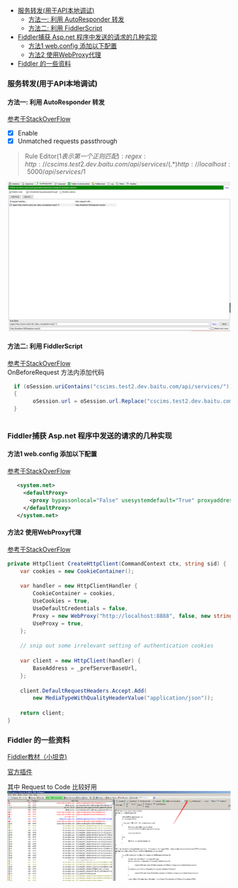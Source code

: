- [服务转发(用于API本地调试)](#%E6%9C%8D%E5%8A%A1%E8%BD%AC%E5%8F%91%E7%94%A8%E4%BA%8EAPI%E6%9C%AC%E5%9C%B0%E8%B0%83%E8%AF%95)
  - [方法一: 利用 AutoResponder 转发](#%E6%96%B9%E6%B3%95%E4%B8%80-%E5%88%A9%E7%94%A8-AutoResponder-%E8%BD%AC%E5%8F%91)
  - [方法二: 利用 FiddlerScript](#%E6%96%B9%E6%B3%95%E4%BA%8C-%E5%88%A9%E7%94%A8-FiddlerScript)
- [Fiddler捕获 Asp.net 程序中发送的请求的几种实现](#Fiddler%E6%8D%95%E8%8E%B7-Aspnet-%E7%A8%8B%E5%BA%8F%E4%B8%AD%E5%8F%91%E9%80%81%E7%9A%84%E8%AF%B7%E6%B1%82%E7%9A%84%E5%87%A0%E7%A7%8D%E5%AE%9E%E7%8E%B0)
  - [方法1 web.config 添加以下配置](#%E6%96%B9%E6%B3%951-webconfig-%E6%B7%BB%E5%8A%A0%E4%BB%A5%E4%B8%8B%E9%85%8D%E7%BD%AE)
  - [方法2 使用WebProxy代理](#%E6%96%B9%E6%B3%952-%E4%BD%BF%E7%94%A8WebProxy%E4%BB%A3%E7%90%86)
- [Fiddler 的一些资料](#Fiddler-%E7%9A%84%E4%B8%80%E4%BA%9B%E8%B5%84%E6%96%99)
  
### 服务转发(用于API本地调试)
#### 方法一: 利用 AutoResponder 转发
[参考于StackOverFlow](https://stackoverflow.com/questions/21817593/fiddler-auto-responder-regular-expression)
 - [x] Enable
 - [x] Unmatched requests passthrough
 
> Rule Editor($1表示第一个正则匹配):   
> regex:http://cscims.test2.dev.baitu.com/api/services/(.*)   
> http://localhost:5000/api/services/$1

![](/images/0016.png?raw=true)

#### 方法二: 利用 FiddlerScript
[参考于StackOverFlow](https://stackoverflow.com/questions/21817593/fiddler-auto-responder-regular-expression)   
OnBeforeRequest 方法内添加代码
```csharp
  if (oSession.uriContains("cscims.test2.dev.baitu.com/api/services/")) 
  {
    	oSession.url = oSession.url.Replace("cscims.test2.dev.baitu.com", "localhost:5000");	
  }     
      
```

###  Fiddler捕获 Asp.net 程序中发送的请求的几种实现

#### 方法1 web.config 添加以下配置
[参考于StackOverFlow](https://stackoverflow.com/questions/4629800/how-to-use-fiddler-to-monitor-wcf-service)

``` xml
   <system.net>
     <defaultProxy>
       <proxy bypassonlocal="False" usesystemdefault="True" proxyaddress="http://localhost:8888" />
     </defaultProxy>
   </system.net>
```

#### 方法2 使用WebProxy代理
[参考于StackOverFlow](https://stackoverflow.com/questions/16526689/using-a-proxy-with-net-4-5-httpclient)

``` csharp
private HttpClient CreateHttpClient(CommandContext ctx, string sid) {
    var cookies = new CookieContainer();

    var handler = new HttpClientHandler {
        CookieContainer = cookies,
        UseCookies = true,
        UseDefaultCredentials = false,
        Proxy = new WebProxy("http://localhost:8888", false, new string[]{}),
        UseProxy = true,
    };

    // snip out some irrelevant setting of authentication cookies

    var client = new HttpClient(handler) {
        BaseAddress = _prefServerBaseUrl,
    };

    client.DefaultRequestHeaders.Accept.Add(
        new MediaTypeWithQualityHeaderValue("application/json"));

    return client;
}

```
### Fiddler 的一些资料

[Fiddler教材（小坦克)](http://www.cnblogs.com/TankXiao/archive/2012/02/06/2337728.html)

[官方插件](https://www.telerik.com/fiddler/add-ons)

其中 Request to Code 比较好用
![](/images/0005.png?raw=true)